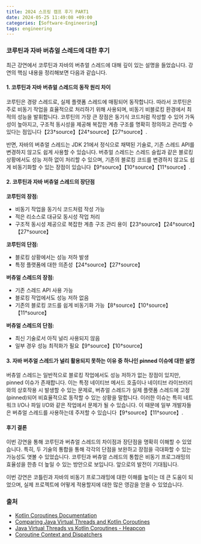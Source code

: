 ```yaml
---
title: 2024 스프링 캠프 후기 PART1
date: 2024-05-25 11:49:08 +09:00
categories: [Software-Engineering]
tags: engineering
---
```


### 코루틴과 자바 버츄얼 스레드에 대한 후기

최근 강연에서 코루틴과 자바의 버츄얼 스레드에 대해 깊이 있는 설명을 들었습니다. 강연의 핵심 내용을 정리해보면 다음과 같습니다.

#### 1. 코루틴과 자바 버츄얼 스레드의 동작 원리 차이
코루틴은 경량 스레드로, 실제 플랫폼 스레드에 매핑되어 동작합니다. 따라서 코루틴은 주로 비동기 작업을 효율적으로 처리하기 위해 사용되며, 비동기 비블로킹 환경에서 최적의 성능을 발휘합니다. 코루틴의 가장 큰 장점은 동기식 코드처럼 작성할 수 있어 가독성이 높아지고, 구조적 동시성을 제공해 복잡한 계층 구조를 명확히 정의하고 관리할 수 있다는 점입니다【23†source】【24†source】【27†source】.

반면, 자바의 버츄얼 스레드는 JDK 21에서 정식으로 채택된 기술로, 기존 스레드 API를 변경하지 않고도 쉽게 사용할 수 있습니다. 버츄얼 스레드는 스레드 슬립과 같은 블로킹 상황에서도 성능 저하 없이 처리할 수 있으며, 기존의 블로킹 코드를 변경하지 않고도 쉽게 비동기화할 수 있는 장점이 있습니다【9†source】【10†source】【11†source】.

#### 2. 코루틴과 자바 버츄얼 스레드의 장단점

**코루틴의 장점:**
- 비동기 작업을 동기식 코드처럼 작성 가능
- 적은 리소스로 대규모 동시성 작업 처리
- 구조적 동시성 제공으로 복잡한 계층 구조 관리 용이【23†source】【24†source】【27†source】

**코루틴의 단점:**
- 블로킹 상황에서는 성능 저하 발생
- 특정 플랫폼에 대한 의존성【24†source】【27†source】

**버츄얼 스레드의 장점:**
- 기존 스레드 API 사용 가능
- 블로킹 작업에서도 성능 저하 없음
- 기존의 블로킹 코드를 쉽게 비동기화 가능【8†source】【10†source】【11†source】

**버츄얼 스레드의 단점:**
- 최신 기술로서 아직 널리 사용되지 않음
- 일부 경우 성능 최적화가 필요【9†source】【10†source】

#### 3. 자바 버추얼 스레드가 널리 활용되지 못하는 이유 중 하나인 pinned 이슈에 대한 설명
버츄얼 스레드는 일반적으로 블로킹 작업에서도 성능 저하가 없는 장점이 있지만, pinned 이슈가 존재합니다. 이는 특정 네이티브 메서드 호출이나 네이티브 라이브러리와의 상호작용 시 발생할 수 있는 문제로, 버츄얼 스레드가 실제 플랫폼 스레드에 고정(pinned)되어 비효율적으로 동작할 수 있는 상황을 말합니다. 이러한 이슈는 특히 네트워크 I/O나 파일 I/O와 같은 작업에서 문제가 될 수 있습니다. 이 때문에 일부 개발자들은 버츄얼 스레드를 사용하는데 주저할 수 있습니다【9†source】【11†source】.

#### 후기 결론
이번 강연을 통해 코루틴과 버츄얼 스레드의 차이점과 장단점을 명확히 이해할 수 있었습니다. 특히, 두 기술의 통합을 통해 각각의 단점을 보완하고 장점을 극대화할 수 있는 가능성도 엿볼 수 있었습니다. 코루틴과 버츄얼 스레드의 통합은 비동기 프로그래밍의 효율성을 한층 더 높일 수 있는 방안으로 보입니다. 앞으로의 발전이 기대됩니다.

이번 강연은 코틀린과 자바의 비동기 프로그래밍에 대한 이해를 높이는 데 큰 도움이 되었으며, 실제 프로젝트에 어떻게 적용할지에 대한 많은 영감을 얻을 수 있었습니다.

### 출처
- [Kotlin Coroutines Documentation](https://kotlinlang.org/docs/coroutines-overview.html)
- [Comparing Java Virtual Threads and Kotlin Coroutines](https://www.kotlinsos.com/concurrency/java-virtual-threads-vs-kotlin-coroutines/)
- [Java Virtual Threads vs Kotlin Coroutines - Heapcon](https://heapcon.io/2023/async-showdown-java-virtual-threads-vs.-kotlin-coroutines/)
- [Coroutine Context and Dispatchers](https://kotlinlang.org/docs/coroutine-context-and-dispatchers.html)

